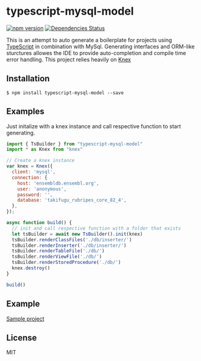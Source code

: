 # typescript-mysql-model

[![npm version](http://img.shields.io/npm/v/typescript-mysql-model.svg)](https://npmjs.org/package/typescript-mysql-model)
[![Dependencies Status](https://david-dm.org/joelsmedberg/typescript-mysql-model.svg)](https://david-dm.org/joelsmedberg/typescript-mysql-model)

  This is an attempt to auto generate a boilerplate for projects using [TypeScript](https://github.com/Microsoft/TypeScript) in combination with MySql. Generating interfaces and ORM-like sturctures allowes the IDE to provide auto-completion and compile time error handling. This project relies heavily on [Knex](https://github.com/tgriesser/knex)


## Installation

    $ npm install typescript-mysql-model --save

## Examples

Just initalize with a knex instance and call respective function to start generating.

```js
import { TsBuilder } from "typescript-mysql-model"
import * as Knex from "knex"

// Create a knex instance
var knex = Knex({
  client: 'mysql',
  connection: {
    host: 'ensembldb.ensembl.org',
    user: 'anonymous',
    password: '',
    database: 'takifugu_rubripes_core_82_4',
  },
});

async function build() {
  // init and call respective function with a folder that exists
  let tsBuilder = await new TsBuilder().init(knex)
  tsBuilder.renderClassFiles('./db/inserter/')
  tsBuilder.renderInserter('./db/inserter/')
  tsBuilder.renderTableFile('./db/')
  tsBuilder.renderViewFile('./db/')
  tsBuilder.renderStoredProcedure('./db/')
  knex.destroy()
}

build()
```
## Example

[Sample project](https://github.com/AntonLapshin/typescript-mysql-model-sample)

## License

MIT
